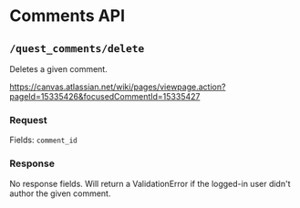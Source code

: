 # Comments API

## `/quest_comments/delete`

Deletes a given comment.

https://canvas.atlassian.net/wiki/pages/viewpage.action?pageId=15335426&focusedCommentId=15335427

### Request

Fields: `comment_id`

### Response

No response fields. Will return a ValidationError if the logged-in user didn't author the given comment.

